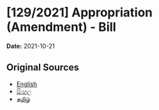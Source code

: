 # [129/2021] Appropriation (Amendment) - Bill

**Date:** 2021-10-21

## Original Sources

- [English](https://documents.gov.lk/view/bills/2021/10/129-2021_E.pdf)
- [සිංහල](https://documents.gov.lk/view/bills/2021/10/129-2021_S.pdf)
- [தமிழ்](https://documents.gov.lk/view/bills/2021/10/129-2021_T.pdf)
